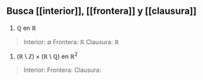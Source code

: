 
## Busca [[interior]], [[frontera]] y [[clausura]]

1. $\mathbb{Q} \text{ en } \mathbb{R}$

>Interior: $\emptyset$
>Frontera: $\mathbb{R}$
>Clausura: $\mathbb{R}$

1. $(\mathbb{R} \setminus \mathbb{Z}) \times (\mathbb{R} \setminus \mathbb{Q}) \text{ en } \mathbb{R}^2$

>Interior:
>Frontera:
>Clausura:
